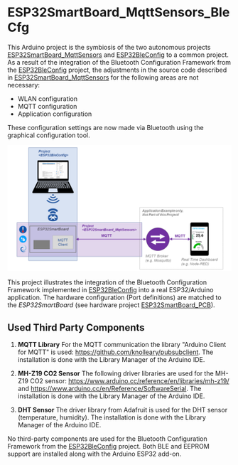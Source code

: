 ﻿# ESP32SmartBoard_MqttSensors_BleCfg

This Arduino project is the symbiosis of the two autonomous projects [ESP32SmartBoard_MqttSensors](https://github.com/ronaldsieber/ESP32SmartBoard_MqttSensors) and [ESP32BleConfig](https://github.com/ronaldsieber/ESP32BleConfig) to a common project. As a result of the integration of the Bluetooth Configuration Framework from the [ESP32BleConfig](https://github.com/ronaldsieber/ESP32BleConfig) project, the adjustments in the source code described in [ESP32SmartBoard_MqttSensors](https://github.com/ronaldsieber/ESP32SmartBoard_MqttSensors) for the following areas are not necessary:

 - WLAN configuration
 - MQTT configuration
 - Application configuration

These configuration settings are now made via Bluetooth using the graphical configuration tool.

![\[Project Overview\]](Documentation/ESP32SmartBoard_MqttSensors_BleCfg.png)

This project illustrates the integration of the Bluetooth Configuration Framework implemented in [ESP32BleConfig](https://github.com/ronaldsieber/ESP32BleConfig) into a real ESP32/Arduino application. The hardware configuration (Port definitions) are matched to the *ESP32SmartBoard* (see hardware project [ESP32SmartBoard_PCB](https://github.com/ronaldsieber/ESP32SmartBoard_PCB)).


## Used Third Party Components 

1. **MQTT Library**
For the MQTT communication the library "Arduino Client for MQTT" is used: https://github.com/knolleary/pubsubclient. The installation is done with the Library Manager of the Arduino IDE.

2. **MH-Z19 CO2 Sensor**
The following driver libraries are used for the MH-Z19 CO2 sensor:
https://www.arduino.cc/reference/en/libraries/mh-z19/ and https://www.arduino.cc/en/Reference/SoftwareSerial. The installation is done with the Library Manager of the Arduino IDE.

3. **DHT Sensor**
The driver library from Adafruit is used for the DHT sensor (temperature, humidity). The installation is done with the Library Manager of the Arduino IDE.

No third-party components are used for the Bluetooth Configuration Framework from the [ESP32BleConfig](https://github.com/ronaldsieber/ESP32BleConfig) project. Both BLE and EEPROM support are installed along with the Arduino ESP32 add-on.



